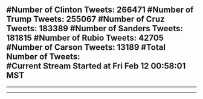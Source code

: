 #Number of Clinton Tweets: 266471
#Number of Trump Tweets: 255067
#Number of Cruz Tweets: 183389
#Number of Sanders Tweets: 181815
#Number of Rubio Tweets: 42705
#Number of Carson Tweets: 13189
#Total Number of Tweets:  
#Current Stream Started at Fri Feb 12 00:58:01 MST
---
---
---
